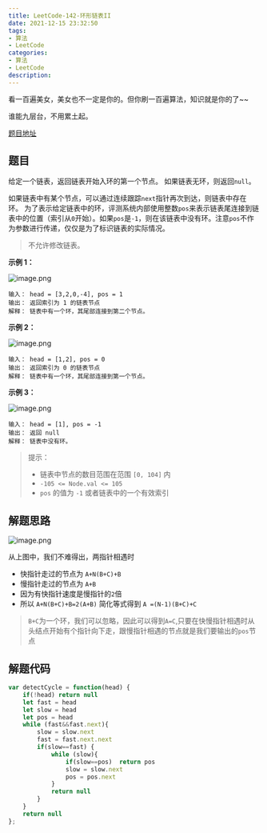 ```yaml
---
title: LeetCode-142-环形链表II
date: 2021-12-15 23:32:50
tags:
- 算法
- LeetCode
categories:
- 算法
- LeetCode
description:
---
```


看一百遍美女，美女也不一定是你的。但你刷一百遍算法，知识就是你的了~~

谁能九层台，不用累土起。


[题目地址](https://leetcode-cn.com/problems/linked-list-cycle-ii/)

<!-- more -->

## 题目

给定一个链表，返回链表开始入环的第一个节点。 如果链表无环，则返回`null`。

如果链表中有某个节点，可以通过连续跟踪`next`指针再次到达，则链表中存在环。 为了表示给定链表中的环，评测系统内部使用整数`pos`来表示链表尾连接到链表中的位置（索引从`0`开始）。如果`pos`是`-1`，则在该链表中没有环。注意`pos`不作为参数进行传递，仅仅是为了标识链表的实际情况。

> 不允许修改链表。

**示例 1：**

![image.png](https://p9-juejin.byteimg.com/tos-cn-i-k3u1fbpfcp/d17014971ee6406993710bca9ed811c2~tplv-k3u1fbpfcp-watermark.image?)

```
输入： head = [3,2,0,-4], pos = 1
输出： 返回索引为 1 的链表节点
解释： 链表中有一个环，其尾部连接到第二个节点。
```

**示例 2：**

![image.png](https://p3-juejin.byteimg.com/tos-cn-i-k3u1fbpfcp/301fb8f91b554b87b62fb76a0f9ea3b3~tplv-k3u1fbpfcp-watermark.image?)

```
输入： head = [1,2], pos = 0
输出： 返回索引为 0 的链表节点
解释： 链表中有一个环，其尾部连接到第一个节点。
```

**示例 3：**

![image.png](https://p6-juejin.byteimg.com/tos-cn-i-k3u1fbpfcp/340038c2494145918acf742dfc99f69d~tplv-k3u1fbpfcp-watermark.image?)

```
输入： head = [1], pos = -1
输出： 返回 null
解释： 链表中没有环。
```

> 提示：
> -   链表中节点的数目范围在范围 `[0, 104]` 内
> -   `-105 <= Node.val <= 105`
> -   `pos` 的值为 `-1` 或者链表中的一个有效索引

## 解题思路

![image.png](https://p9-juejin.byteimg.com/tos-cn-i-k3u1fbpfcp/71f0be3117b448caa09bfcd06b7dde18~tplv-k3u1fbpfcp-watermark.image?)

从上图中，我们不难得出，两指针相遇时
- 快指针走过的节点为 `A+N(B+C)+B`
- 慢指针走过的节点为 `A+B`
- 因为有快指针速度是慢指针的`2`倍
- 所以 `A+N(B+C)+B=2(A+B)`
  简化等式得到 `A =(N-1)(B+C)+C`
> `B+C`为一个环，我们可以忽略，因此可以得到`A=C`,只要在快慢指针相遇时从头结点开始有个指针向下走，跟慢指针相遇的节点就是我们要输出的`pos`节点


## 解题代码

```js
var detectCycle = function(head) { 
    if(!head) return null 
    let fast = head 
    let slow = head
    let pos = head 
    while (fast&&fast.next){ 
        slow = slow.next 
        fast = fast.next.next 
        if(slow==fast) {
            while (slow){ 
                if(slow==pos)  return pos 
                slow = slow.next
                pos = pos.next 
            } 
            return null
        }
    }
    return null 
};
```


<!-- markdownlint-disable MD041 MD002--> 
